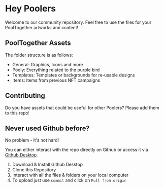 # Hey Poolers

Welcome to our community repository.
Feel free to use the files for your PoolTogether artworks and content!

## PoolTogether Assets
The folder structure is as follows:
- General: Graphics, Icons and more
- Pooly: Everything related to the purple bird
- Templates: Templates or backgrounds for re-usable designs
- Items: Items from previous NFT campaigns

## Contributing
Do you have assets that could be useful for other Poolers? Please add them to this repo! 

## Never used Github before?
No problem - it's not hard!

You can either interact with the repo directly on Github or access it via [Github Desktop](https://desktop.github.com/).
1. Download & Install Github Desktop
2. Clone this Repository
3. Interact with all the files & folders on your local computer
4. To upload just use `commit` and click on `Pull from origin`
